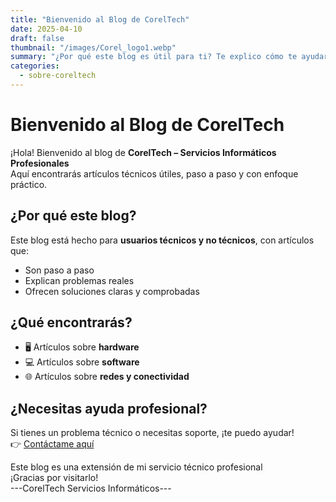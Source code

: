 ```yaml
---
title: "Bienvenido al Blog de CorelTech"
date: 2025-04-10
draft: false
thumbnail: "/images/Corel_logo1.webp"
summary: "¿Por qué este blog es útil para ti? Te explico cómo te ayudará en tu día a día técnico"
categories:
  - sobre-coreltech
---
```


# Bienvenido al Blog de CorelTech

¡Hola! Bienvenido al blog de **CorelTech – Servicios Informáticos Profesionales**  
Aquí encontrarás artículos técnicos útiles, paso a paso y con enfoque práctico.

## ¿Por qué este blog?

Este blog está hecho para **usuarios técnicos y no técnicos**, con artículos que:

- Son paso a paso
- Explican problemas reales
- Ofrecen soluciones claras y comprobadas

## ¿Qué encontrarás?

- 🖥️ Artículos sobre **hardware**
- 💻 Artículos sobre **software**
- 🌐 Artículos sobre **redes y conectividad**

## ¿Necesitas ayuda profesional?

Si tienes un problema técnico o necesitas soporte, ¡te puedo ayudar!  
👉 [Contáctame aquí](/contacto/)

Este blog es una extensión de mi servicio técnico profesional  
¡Gracias por visitarlo!  
---CorelTech Servicios Informáticos---
